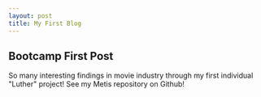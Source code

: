 ```yaml
---
layout: post
title: My First Blog
---
```


## Bootcamp First Post

So many interesting findings in movie industry through my first individual "Luther" project!
See my Metis repository on Github!
